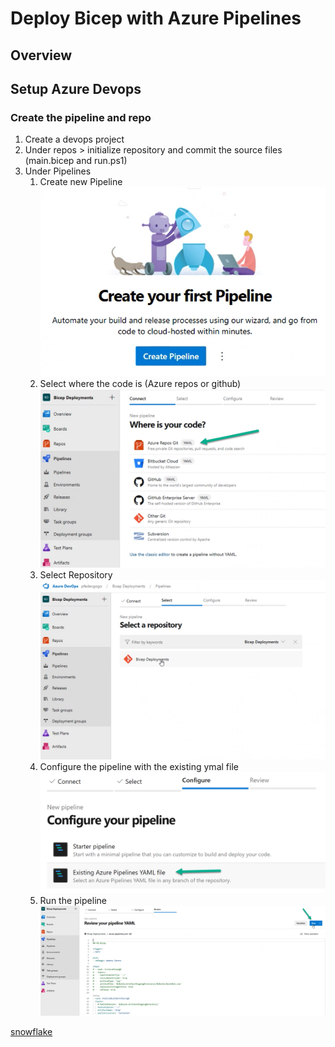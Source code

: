 # Deploy Bicep with Azure Pipelines

## Overview

## Setup Azure Devops

### Create the pipeline and repo

1. Create a devops project
2. Under repos > initialize repository and commit the source files (main.bicep and run.ps1)
3. Under Pipelines
   1. Create new Pipeline
   ![Pipeline-S1](/doc_imgs/pipeline-step1.png)
   2. Select where the code is (Azure repos or github)
   ![Pipeline-S2](.\img\pipeline-step2.png)
   3. Select Repository
   ![Pipeline-S3](.\img\pipeline-step3.png)
   4. Configure the pipeline with the existing ymal file
   ![Pipeline-S4](.\img\pipeline-step4.png)
   5. Run the pipeline
   ![Pipeline-S5](.\img\pipeline-step5.png)

[snowflake][gh-snowflake]

<!--- Link Ref --->
[gh-snowflake]: https://github.com/twitter-archive/snowflake
<!--- Link Ref --->